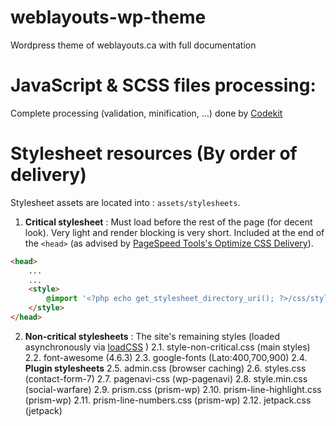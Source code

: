 # weblayouts-wp-theme
Wordpress theme of weblayouts.ca with full documentation
 




# JavaScript &amp; SCSS files processing:
Complete processing (validation, minification, ...) done by [Codekit](https://codekitapp.com/) 




# Stylesheet resources (By order of delivery)
Stylesheet assets are located into : `assets/stylesheets`.


1. **Critical stylesheet** : Must load before the rest of the page (for decent look). Very light and render blocking is very short. Included at the end of the `<head>` (as advised by [PageSpeed Tools's 
Optimize CSS Delivery](https://developers.google.com/speed/docs/insights/OptimizeCSSDelivery)).     
    
```html
<head>
	...
	... 
	<style>
		@import '<?php echo get_stylesheet_directory_uri(); ?>/css/style-critical.css';
	</style>
</head>
```

2. **Non-critical stylesheets** : The site's remaining styles (loaded asynchronously via [loadCSS](https://gist.github.com/schilke/02357d9263ed28fc1769) )
2.1. style-non-critical.css (main styles)
2.2. font-awesome (4.6.3)
2.3. google-fonts (Lato:400,700,900)
2.4. **Plugin stylesheets**
2.5. admin.css (browser caching)
2.6. styles.css (contact-form-7)
2.7. pagenavi-css (wp-pagenavi)
2.8. style.min.css (social-warfare)
2.9. prism.css (prism-wp)
2.10. prism-line-highlight.css (prism-wp)
2.11. prism-line-numbers.css (prism-wp)
2.12. jetpack.css (jetpack)
 
